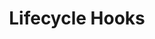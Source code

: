 ---
title: Lifecycle Hooks
description: Welcome to Vue JS, a framework that helps you build better user interfaces.
---
